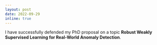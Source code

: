 ```yaml
---
layout: post
date: 2022-09-29 
inline: true
---
```


I have successfully defended my PhD proposal on a topic  **Robust Weakly Supervised Learning for Real-World Anomaly Detection**.